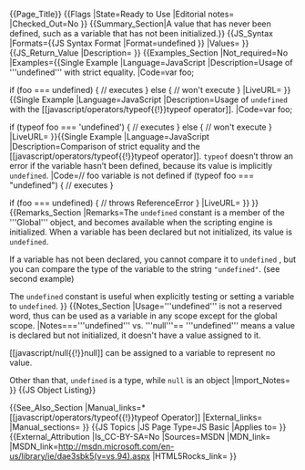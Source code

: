 {{Page_Title}}
{{Flags
|State=Ready to Use
|Editorial notes=
|Checked_Out=No
}}
{{Summary_Section|A value that has never been defined, such as a variable that has not been initialized.}}
{{JS_Syntax
|Formats={{JS Syntax Format
|Format=undefined
}}
|Values=
}}
{{JS_Return_Value
|Description=
}}
{{Examples_Section
|Not_required=No
|Examples={{Single Example
|Language=JavaScript
|Description=Usage of '''undefined''' with strict equality.
|Code=var foo;

if (foo === undefined) {
    // executes
} else {
   // won't execute
}
|LiveURL=
}}{{Single Example
|Language=JavaScript
|Description=Usage of <code>undefined</code> with the [[javascript/operators/typeof{{!}}typeof operator]].
|Code=var foo;

if (typeof foo === 'undefined') {
    // executes
} else {
   // won't execute
}
|LiveURL=
}}{{Single Example
|Language=JavaScript
|Description=Comparison of strict equality and the [[javascript/operators/typeof{{!}}typeof operator]]. <code>typeof</code> doesn’t throw an error if the variable hasn’t been defined, because its value is implicitly <code>undefined</code>.
|Code=// foo variable is not defined
if (typeof foo === "undefined") {
    // executes
}

if (foo === undefined) {
    // throws ReferenceError
}
|LiveURL=
}}
}}
{{Remarks_Section
|Remarks=The <code>undefined</code> constant is a member of the '''Global''' object, and becomes available when the scripting engine is initialized. When a variable has been declared but not initialized, its value is <code>undefined</code>.

If a variable has not been declared, you cannot compare it to <code>undefined</code> , but you can compare the type of the variable to the string <code>"undefined"</code>. (see second example)

The <code>undefined</code> constant is useful when explicitly testing or setting a variable to <code>undefined</code>.
}}
{{Notes_Section
|Usage='''undefined''' is not a reserved word, thus can be used as a variable in any scope except for the global scope.
|Notes==='''undefined''' vs. '''null'''==
'''undefined''' means a value is declared but not initialized, it doesn't have a value assigned to it.

[[javascript/null{{!}}null]] can be assigned to a variable to represent no value.

Other than that, <code>undefined</code> is a type, while <code>null</code> is an object
|Import_Notes=
}}
{{JS Object Listing}}

{{See_Also_Section
|Manual_links=* [[javascript/operators/typeof{{!}}typeof Operator]]
|External_links=
|Manual_sections=
}}
{{JS Topics
|JS Page Type=JS Basic
|Applies to=
}}
{{External_Attribution
|Is_CC-BY-SA=No
|Sources=MSDN
|MDN_link=
|MSDN_link=http://msdn.microsoft.com/en-us/library/ie/dae3sbk5(v=vs.94).aspx
|HTML5Rocks_link=
}}
